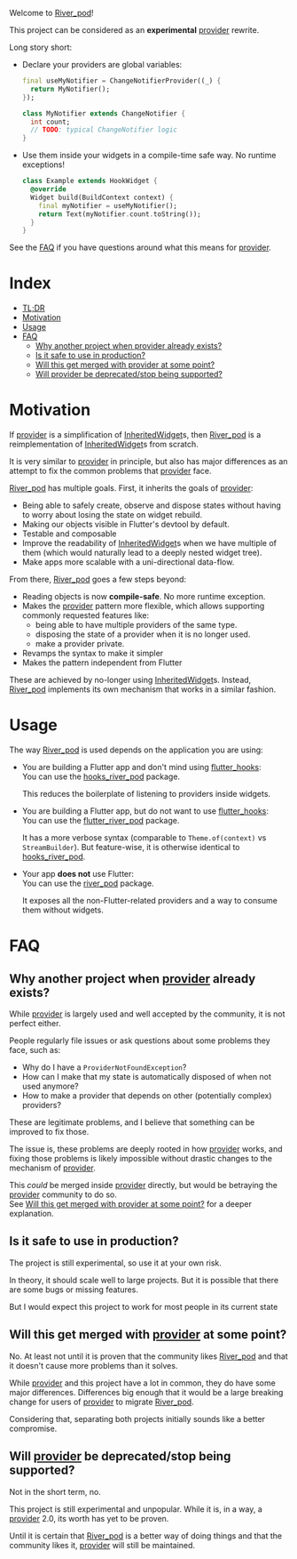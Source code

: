 Welcome to [River_pod]!

This project can be considered as an **experimental** [provider] rewrite.

Long story short:

- Declare your providers are global variables:

  ```dart
  final useMyNotifier = ChangeNotifierProvider((_) {
    return MyNotifier();
  });

  class MyNotifier extends ChangeNotifier {
    int count;
    // TODO: typical ChangeNotifier logic
  }
  ```

* Use them inside your widgets in a compile-time safe way. No runtime exceptions!

  ```dart
  class Example extends HookWidget {
    @override
    Widget build(BuildContext context) {
      final myNotifier = useMyNotifier();
      return Text(myNotifier.count.toString());
    }
  }
  ```

See the [FAQ](#FAQ) if you have questions around what this means for [provider].

# Index

- [TL;DR](#tldr)
- [Motivation](#motivation)
- [Usage](#usage)
- [FAQ](#faq)
  - [Why another project when provider already exists?](#why-another-project-when-provider-already-exists)
  - [Is it safe to use in production?](#is-it-safe-to-use-in-production)
  - [Will this get merged with provider at some point?](#will-this-get-merged-with-provider-at-some-point)
  - [Will provider be deprecated/stop being supported?](#will-provider-be-deprecatedstop-being-supported)

# Motivation

If [provider] is a simplification of [InheritedWidget]s, then [River_pod] is
a reimplementation of [InheritedWidget]s from scratch.

It is very similar to [provider] in principle, but also has major differences
as an attempt to fix the common problems that [provider] face.

[River_pod] has multiple goals. First, it inherits the goals of [provider]:

- Being able to safely create, observe and dispose states without having to worry about
  losing the state on widget rebuild.
- Making our objects visible in Flutter's devtool by default.
- Testable and composable
- Improve the readability of [InheritedWidget]s when we have multiple of them
  (which would naturally lead to a deeply nested widget tree).
- Make apps more scalable with a uni-directional data-flow.

From there, [River_pod] goes a few steps beyond:

- Reading objects is now **compile-safe**. No more runtime exception.
- Makes the [provider] pattern more flexible, which allows supporting commonly
  requested features like:
  - being able to have multiple providers of the same type.
  - disposing the state of a provider when it is no longer used.
  - make a provider private.
- Revamps the syntax to make it simpler
- Makes the pattern independent from Flutter

These are achieved by no-longer using [InheritedWidget]s. Instead, [River_pod]
implements its own mechanism that works in a similar fashion.

# Usage

The way [River_pod] is used depends on the application you are using:

- You are building a Flutter app and don't mind using [flutter_hooks]:\
  You can use the [hooks_river_pod] package.

  This reduces the boilerplate of listening to providers inside widgets.

- You are building a Flutter app, but do not want to use [flutter_hooks]:\
  You can use the [flutter_river_pod] package.

  It has a more verbose syntax (comparable to `Theme.of(context)` vs `StreamBuilder`).
  But feature-wise, it is otherwise identical to [hooks_river_pod].

- Your app **does not** use Flutter:\
  You can use the [river_pod] package.

  It exposes all the non-Flutter-related providers and a way to consume them without widgets.

# FAQ

## Why another project when [provider] already exists?

While [provider] is largely used and well accepted by the community,
it is not perfect either.

People regularly file issues or ask questions about some problems they face, such as:

- Why do I have a `ProviderNotFoundException`?
- How can I make that my state is automatically disposed of when not used anymore?
- How to make a provider that depends on other (potentially complex) providers?

These are legitimate problems, and I believe that something can be improved to fix
those.

The issue is, these problems are deeply rooted in how [provider] works, and
fixing those problems is likely impossible without drastic changes to the
mechanism of [provider].

This _could_ be merged inside [provider] directly, but would be betraying the
[provider] community to do so.\
See [Will this get merged with provider at some point?](#will-this-get-merged-with-provider-at-some-point)
for a deeper explanation.

## Is it safe to use in production?

The project is still experimental, so use it at your own risk.

In theory, it should scale well to large projects. But it is possible that
there are some bugs or missing features.

But I would expect this project to work for most people in its current state

## Will this get merged with [provider] at some point?

No. At least not until it is proven that the community likes [River_pod]
and that it doesn't cause more problems than it solves.

While [provider] and this project have a lot in common, they do have some
major differences. Differences big enough that it would be a large breaking
change for users of [provider] to migrate [River_pod].

Considering that, separating both projects initially sounds like a better
compromise.

## Will [provider] be deprecated/stop being supported?

Not in the short term, no.

This project is still experimental and unpopular. While it is, in a way,
a [provider] 2.0, its worth has yet to be proven.

Until it is certain that [River_pod] is a better way of doing things
and that the community likes it, [provider] will still be maintained.

[provider]: https://github.com/rrousselGit/provider
[river_pod]: https://github.com/rrousselGit/River_pod
[flutter_hooks]: https://github.com/rrousselGit/flutter_hooks
[inheritedwidget]: https://api.flutter.dev/flutter/widgets/InheritedWidget-class.html
[hooks_river_pod]: https://pub.dev/packages/hooks_river_pod
[flutter_river_pod]: https://pub.dev/packages/flutter_river_pod
